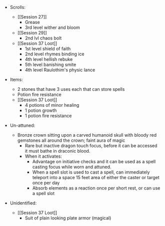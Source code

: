 - Scrolls:
	- [[Session 27]]
		- Grease
		- 3rd level wither and bloom
	- [[Session 29]]
		- 2nd lvl chaos bolt
	- [[Session 37 Loot]]
		- 1st level shield of faith
		- 2nd level rhymes binding ice
		- 4th level hellish rebuke
		- 5th level banishing smite
		- 4th level Raulothim's physic lance
- Items:
	- 2 stones that have 3 uses each that can store spells
	- Potion fire resistance
	- [[Session 37 Loot]]
		- 4 potions of minor healing
		- 1 potion growth
		- 1 potion fire resistance

- Un-attuned:
	- Bronze crown sitting upon a carved humanoid skull with bloody red gemstones all around the crown; faint aura of magic
		- Rare but inactive dragon touch focus, before it can be accessed it must bathe in draconic blood. 
		- When it activates: 
			- Advantage on initiative checks and it can be used as a spell casting focus while worn and attuned. 
			- When a spell slot is used to cast a spell, can immediately teleport into a space 15 feet area of either the caster or target once per day
			- Absorb elements as a reaction once per short rest, or can use a spell slot

- Unidentified:
	- [[Session 37 Loot]]
		- Suit of plain looking plate armor (magical)